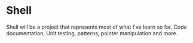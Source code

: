 # Shell
Shell will be a project that represents most of what I've learn so far. Code documentation, Unit testing, patterns, pointer manipulation and more.
